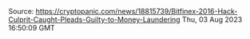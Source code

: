 Source: https://cryptopanic.com/news/18815739/Bitfinex-2016-Hack-Culprit-Caught-Pleads-Guilty-to-Money-Laundering
Thu, 03 Aug 2023 16:50:09 GMT
